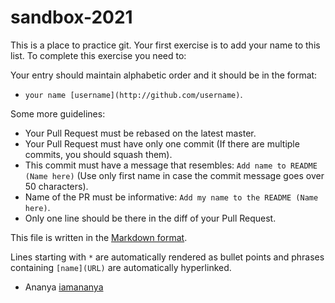 # sandbox-2021
This is a place to practice git. Your first exercise is to add your name to this list.
To complete this exercise you need to:

Your entry should maintain alphabetic order and it should be in the format:

- `your name [username](http://github.com/username)`. 

Some more guidelines:

* Your Pull Request must be rebased on the latest master.
* Your Pull Request must have only one commit (If there are multiple commits, you should squash them).
* This commit must have a message that resembles: `Add name to README (Name here)` (Use only first name in case the commit message goes over 50 characters).
* Name of the PR must be informative: `Add my name to the README (Name here)`.
* Only one line should be there in the diff of your Pull Request.

This file is written in the [Markdown format](https://guides.github.com/features/mastering-markdown/).

Lines starting with `*` are automatically rendered as bullet points and phrases containing `[name](URL)` are automatically hyperlinked.
* Ananya [iamananya](http://github.com/iamananya)